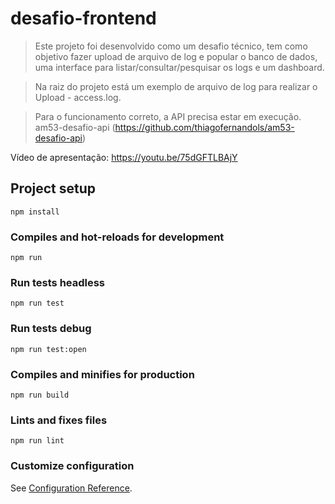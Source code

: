 # desafio-frontend

> Este projeto foi desenvolvido como um desafio técnico, tem como objetivo fazer upload de arquivo de log e popular o banco de dados,
uma interface para listar/consultar/pesquisar os logs e um dashboard.

> Na raiz do projeto está um exemplo de arquivo de log para realizar o Upload - access.log.

>Para o funcionamento correto, a API precisa estar em execução. am53-desafio-api (https://github.com/thiagofernandols/am53-desafio-api)

Vídeo de apresentação: https://youtu.be/75dGFTLBAjY

## Project setup
```
npm install
```

### Compiles and hot-reloads for development
```
npm run 
```

### Run tests headless
```
npm run test
```

### Run tests debug
```
npm run test:open
```

### Compiles and minifies for production
```
npm run build
```

### Lints and fixes files
```
npm run lint
```

### Customize configuration
See [Configuration Reference](https://cli.vuejs.org/config/).
